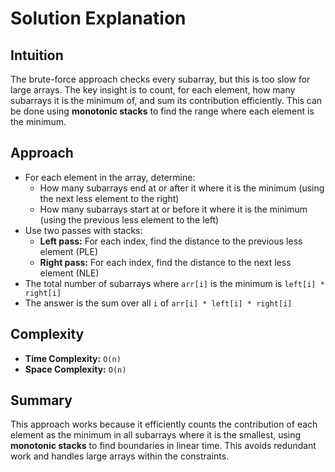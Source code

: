 
# Solution Explanation

## Intuition
The brute-force approach checks every subarray, but this is too slow for large arrays. The key insight is to count, for each element, how many subarrays it is the minimum of, and sum its contribution efficiently. This can be done using **monotonic stacks** to find the range where each element is the minimum.

## Approach
- For each element in the array, determine:
  - How many subarrays end at or after it where it is the minimum (using the next less element to the right)
  - How many subarrays start at or before it where it is the minimum (using the previous less element to the left)
- Use two passes with stacks:
  - **Left pass:** For each index, find the distance to the previous less element (PLE)
  - **Right pass:** For each index, find the distance to the next less element (NLE)
- The total number of subarrays where `arr[i]` is the minimum is `left[i] * right[i]`
- The answer is the sum over all `i` of `arr[i] * left[i] * right[i]`

## Complexity
- **Time Complexity:** `O(n)`
- **Space Complexity:** `O(n)`

## Summary
This approach works because it efficiently counts the contribution of each element as the minimum in all subarrays where it is the smallest, using **monotonic stacks** to find boundaries in linear time. This avoids redundant work and handles large arrays within the constraints.

